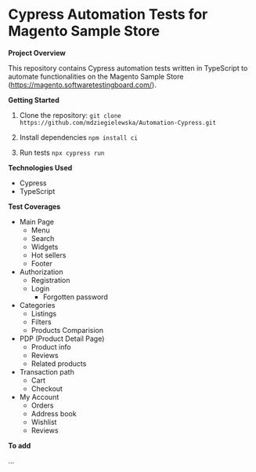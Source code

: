 # Cypress Automation Tests for Magento Sample Store

**Project Overview**

This repository contains Cypress automation tests written in TypeScript to automate functionalities on the Magento Sample Store (https://magento.softwaretestingboard.com/). 

**Getting Started**

1. Clone the repository:
   ```git clone https://github.com/mdziegielewska/Automation-Cypress.git```

2. Install dependencies
    ```npm install ci```

3. Run tests
    ```npx cypress run```

**Technologies Used**
- Cypress
- TypeScript

**Test Coverages**
- Main Page
    - Menu
    - Search
    - Widgets
    - Hot sellers
    - Footer
- Authorization
    - Registration
    - Login
        - Forgotten password
- Categories
    - Listings
    - Filters
    - Products Comparision
- PDP (Product Detail Page)
    - Product info
    - Reviews
    - Related products
- Transaction path
    - Cart
    - Checkout
- My Account
    - Orders
    - Address book
    - Wishlist
    - Reviews


**To add**

...
